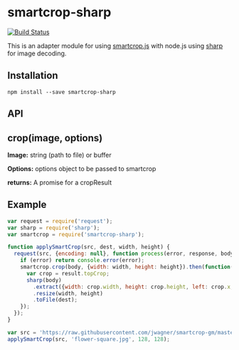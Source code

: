 # smartcrop-sharp

[![Build Status](https://travis-ci.org/jwagner/smartcrop-sharp.svg?branch=master)](https://travis-ci.org/jwagner/smartcrop-sharp)

This is an adapter module for using [smartcrop.js](https://github.com/jwagner/smartcrop.js)
with node.js using [sharp](https://github.com/lovell/sharp) for image decoding.

## Installation
```
npm install --save smartcrop-sharp
```

## API

## crop(image, options)

**Image:** string (path to file) or buffer

**Options:** options object to be passed to smartcrop

**returns:** A promise for a cropResult

## Example

```javascript
var request = require('request');
var sharp = require('sharp');
var smartcrop = require('smartcrop-sharp');

function applySmartCrop(src, dest, width, height) {
  request(src, {encoding: null}, function process(error, response, body) {
    if (error) return console.error(error);
    smartcrop.crop(body, {width: width, height: height}).then(function(result) {
      var crop = result.topCrop;
      sharp(body)
        .extract({width: crop.width, height: crop.height, left: crop.x, top: crop.y})
        .resize(width, height)
        .toFile(dest);
    });
  });
}

var src = 'https://raw.githubusercontent.com/jwagner/smartcrop-gm/master/test/flower.jpg';
applySmartCrop(src, 'flower-square.jpg', 128, 128);


```
